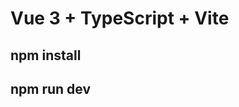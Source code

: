 # Vue 3 + TypeScript + Vite

<!-- 1.Install node modules -->
## npm install 

<!-- 2.Run the project -->
## npm run dev

